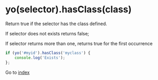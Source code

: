 # yo(selector).hasClass(class)

Return true if the selector has the class defined. 

If selector does not exists returns false;

If selector returns more than one, returns true for the first occurrence

```javascript
if (yo('#myid').hasClass('myclass') {
    console.log('Exists');
};
```

Go to [index](toc.md)